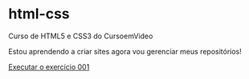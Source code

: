 # html-css
 Curso de HTML5 e CSS3 do CursoemVideo

 Estou aprendendo a criar sites agora vou gerenciar meus repositórios!

 <a href="https://gabriel740g.github.io/html-css/exercicios/ex001/index.html">Executar o exercício 001</a>